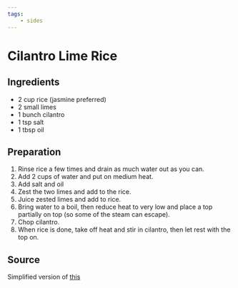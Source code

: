 ```yaml
---
tags:
    - sides
---
```


# Cilantro Lime Rice

## Ingredients

- 2 cup rice (jasmine preferred)
- 2 small limes
- 1 bunch cilantro
- 1 tsp salt
- 1 tbsp oil

## Preparation

1. Rinse rice a few times and drain as much water out as you can.
2. Add 2 cups of water and put on medium heat.
3. Add salt and oil
4. Zest the two limes and add to the rice.
5. Juice zested limes and add to rice.
6. Bring water to a boil, then reduce heat to very low and place a top partially on top (so some of the steam can escape).
7. Chop cilantro.
8. When rice is done, take off heat and stir in cilantro, then let rest with the top on.

## Source

Simplified version of [this](https://www.simplyrecipes.com/recipes/cilantro_lime_rice/)
